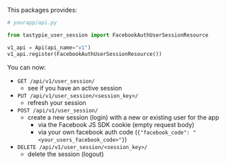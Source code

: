 This packages provides:

```python
# yourapp/api.py

from tastypie_user_session import FacebookAuthUserSessionResource

v1_api = Api(api_name="v1")
v1_api.register(FacebookAuthUserSessionResource())
```

You can now:

- `GET /api/v1/user_session/`
  - see if you have an active session
- `PUT /api/v1/user_session/<session_key>/`
  - refresh your session
- `POST /api/v1/user_session/`
  - create a new session (login) with a new or existing user for the app
    - via the Facebook JS SDK cookie (empty request body)
    - via your own facebook auth code (`{"facebook_code": "<your_users_facebook_code>"}`)
- `DELETE /api/v1/user_session/<session_key>/`
  - delete the session (logout)

